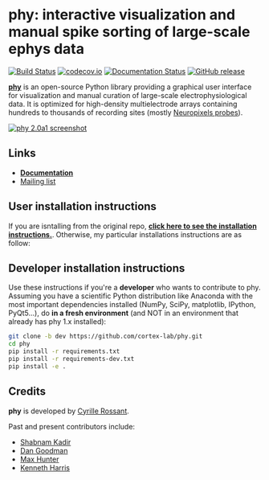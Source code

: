 # phy: interactive visualization and manual spike sorting of large-scale ephys data

[![Build Status](https://travis-ci.org/cortex-lab/phy.svg?branch=dev)](https://travis-ci.org/cortex-lab/phy)
[![codecov.io](https://img.shields.io/codecov/c/github/cortex-lab/phy.svg)](http://codecov.io/github/cortex-lab/phy?branch=dev)
[![Documentation Status](https://readthedocs.org/projects/phy/badge/?version=latest)](https://phy.readthedocs.io/en/latest/?badge=latest)
[![GitHub release](https://img.shields.io/github/release/cortex-lab/phy.svg)](https://github.com/cortex-lab/phy/releases/latest)
<!-- [![PyPI release](https://img.shields.io/pypi/v/phy.svg)](https://pypi.python.org/pypi/phy) -->

[**phy**](https://github.com/cortex-lab/phy) is an open-source Python library providing a graphical user interface for visualization and manual curation of large-scale electrophysiological data. It is optimized for high-density multielectrode arrays containing hundreds to thousands of recording sites (mostly [Neuropixels probes](https://www.ucl.ac.uk/neuropixels/)).

[![phy 2.0a1 screenshot](https://user-images.githubusercontent.com/1942359/61941399-b00bda00-af97-11e9-92d9-5b7308ed25ac.png)](https://user-images.githubusercontent.com/1942359/61941399-b00bda00-af97-11e9-92d9-5b7308ed25ac.png)


## Links

* [**Documentation**](http://phy.readthedocs.org/en/latest/)
* [Mailing list](https://groups.google.com/forum/#!forum/phy-users)


## User installation instructions

If you are isntalling from the original repo, [**click here to see the installation instructions.**](https://phy.readthedocs.io/en/latest/installation/). Otherwise, my particular installations instructions are as follow:


## Developer installation instructions

Use these instructions if you're a **developer** who wants to contribute to phy. Assuming you have a scientific Python distribution like Anaconda with the most important dependencies installed (NumPy, SciPy, matplotlib, IPython, PyQt5...), do **in a fresh environment** (and NOT in an environment that already has phy 1.x installed):

```bash
git clone -b dev https://github.com/cortex-lab/phy.git
cd phy
pip install -r requirements.txt
pip install -r requirements-dev.txt
pip install -e .
```

## Credits

**phy** is developed by [Cyrille Rossant](http://cyrille.rossant.net).

Past and present contributors include:

* [Shabnam Kadir](https://iris.ucl.ac.uk/iris/browse/profile?upi=SKADI56)
* [Dan Goodman](http://thesamovar.net/)
* [Max Hunter](https://iris.ucl.ac.uk/iris/browse/profile?upi=MLDHU99)
* [Kenneth Harris](https://iris.ucl.ac.uk/iris/browse/profile?upi=KDHAR02)

